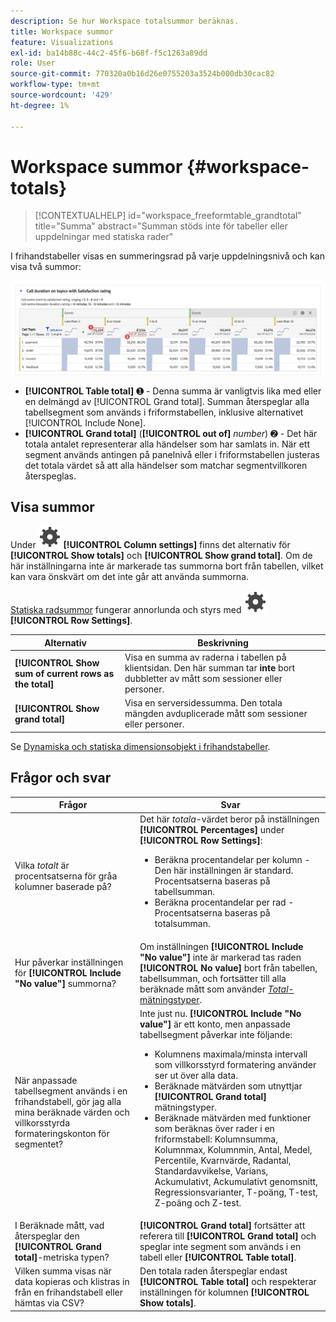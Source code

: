 ```yaml
---
description: Se hur Workspace totalsummor beräknas.
title: Workspace summor
feature: Visualizations
exl-id: ba14b88c-44c2-45f6-b68f-f5c1263a89dd
role: User
source-git-commit: 770320a0b16d26e0755203a3524b000db30cac82
workflow-type: tm+mt
source-wordcount: '429'
ht-degree: 1%

---
```


# Workspace summor {#workspace-totals}

<!-- markdownlint-disable MD034 -->

>[!CONTEXTUALHELP]
>id="workspace_freeformtable_grandtotal"
>title="Summa"
>abstract="Summan stöds inte för tabeller eller uppdelningar med statiska rader"

<!-- markdownlint-enable MD034 -->


I frihandstabeller visas en summeringsrad på varje uppdelningsnivå och kan visa två summor:

![Friformstabell som visar totalsumman och tabellsumman.](assets/total-row.png)

* **[!UICONTROL Table total]** ➊ - Denna summa är vanligtvis lika med eller en delmängd av [!UICONTROL Grand total]. Summan återspeglar alla tabellsegment som används i friformstabellen, inklusive alternativet [!UICONTROL Include None].
* **[!UICONTROL Grand total]** (**[!UICONTROL out of]** *number*) ➋ - Det här totala antalet representerar alla händelser som har samlats in. När ett segment används antingen på panelnivå eller i friformstabellen justeras det totala värdet så att alla händelser som matchar segmentvillkoren återspeglas.




## Visa summor

Under ![Inställning](/help/assets/icons/Setting.svg) **[!UICONTROL Column settings]** finns det alternativ för **[!UICONTROL Show totals]** och **[!UICONTROL Show grand total]**. Om de här inställningarna inte är markerade tas summorna bort från tabellen, vilket kan vara önskvärt om det inte går att använda summorna.


[Statiska radsummor](/help/analysis-workspace/visualizations/freeform-table/column-row-settings/manual-vs-dynamic-rows.md) fungerar annorlunda och styrs med ![Inställning](/help/assets/icons/Setting.svg) **[!UICONTROL Row Settings]**.

| Alternativ | Beskrivning |
|---|---|
| **[!UICONTROL Show sum of current rows as the total]** | Visa en summa av raderna i tabellen på klientsidan. Den här summan tar **inte** bort dubbletter av mått som sessioner eller personer. |
| **[!UICONTROL Show grand total]** | Visa en serversidessumma. Den totala mängden avduplicerade mått som sessioner eller personer. |

Se [Dynamiska och statiska dimensionsobjekt i frihandstabeller](column-row-settings/manual-vs-dynamic-rows.md).


## Frågor och svar

| Frågor | Svar |
|---|---|
| Vilka *totalt* är procentsatserna för gråa kolumner baserade på? | Det här *totala*-värdet beror på inställningen **[!UICONTROL Percentages]** under **[!UICONTROL Row Settings]**:<ul><li>Beräkna procentandelar per kolumn - Den här inställningen är standard. Procentsatserna baseras på tabellsumman.</li><li>Beräkna procentandelar per rad - Procentsatserna baseras på totalsumman.</li></ul> |
| Hur påverkar inställningen för **[!UICONTROL Include "No value"]** summorna? | Om inställningen **[!UICONTROL Include "No value"]** inte är markerad tas raden **[!UICONTROL No value]** bort från tabellen, tabellsumman, och fortsätter till alla beräknade mått som använder [*Total*-mätningstyper](/help/components/calc-metrics/cm-workflow/m-metric-type-alloc.md). |
| När anpassade tabellsegment används i en frihandstabell, gör jag alla mina beräknade värden och villkorsstyrda formateringskonton för segmentet? | Inte just nu. **[!UICONTROL Include "No value"]** är ett konto, men anpassade tabellsegment påverkar inte följande:<ul><li>Kolumnens maximala/minsta intervall som villkorsstyrd formatering använder ser ut över alla data.</li><li>Beräknade mätvärden som utnyttjar **[!UICONTROL Grand total]** mätningstyper.</li><li>Beräknade mätvärden med funktioner som beräknas över rader i en friformstabell: Kolumnsumma, Kolumnmax, Kolumnmin, Antal, Medel, Percentile, Kvarnvärde, Radantal, Standardavvikelse, Varians, Ackumulativt, Ackumulativt genomsnitt, Regressionsvarianter, T-poäng, T-test, Z-poäng och Z-test.</li></ul> |
| I Beräknade mått, vad återspeglar den **[!UICONTROL Grand total]**-metriska typen? | **[!UICONTROL Grand total]** fortsätter att referera till **[!UICONTROL Grand total]** och speglar inte segment som används i en tabell eller **[!UICONTROL Table total]**. |
| Vilken summa visas när data kopieras och klistras in från en frihandstabell eller hämtas via CSV? | Den totala raden återspeglar endast **[!UICONTROL Table total]** och respekterar inställningen för kolumnen **[!UICONTROL Show totals]**. |
